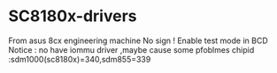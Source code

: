 # SC8180x-drivers
From asus 8cx engineering machine
No sign ! 
Enable test mode in BCD 
Notice : no have iommu driver ,maybe cause some pfoblmes
chipid :sdm1000(sc8180x)=340,sdm855=339
